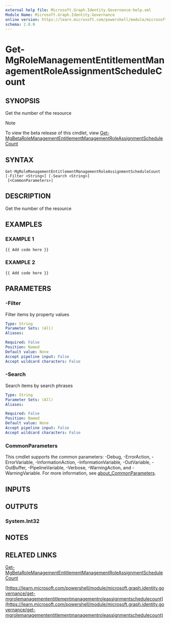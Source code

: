 ```yaml
---
external help file: Microsoft.Graph.Identity.Governance-help.xml
Module Name: Microsoft.Graph.Identity.Governance
online version: https://learn.microsoft.com/powershell/module/microsoft.graph.identity.governance/get-mgrolemanagemententitlementmanagementroleassignmentschedulecount
schema: 2.0.0
---
```


# Get-MgRoleManagementEntitlementManagementRoleAssignmentScheduleCount

## SYNOPSIS
Get the number of the resource

> [!NOTE]
> To view the beta release of this cmdlet, view [Get-MgBetaRoleManagementEntitlementManagementRoleAssignmentScheduleCount](/powershell/module/Microsoft.Graph.Beta.Identity.Governance/Get-MgBetaRoleManagementEntitlementManagementRoleAssignmentScheduleCount?view=graph-powershell-beta)

## SYNTAX

```
Get-MgRoleManagementEntitlementManagementRoleAssignmentScheduleCount [-Filter <String>] [-Search <String>]
 [<CommonParameters>]
```

## DESCRIPTION
Get the number of the resource

## EXAMPLES

### EXAMPLE 1
```
{{ Add code here }}
```

### EXAMPLE 2
```
{{ Add code here }}
```

## PARAMETERS

### -Filter
Filter items by property values

```yaml
Type: String
Parameter Sets: (All)
Aliases:

Required: False
Position: Named
Default value: None
Accept pipeline input: False
Accept wildcard characters: False
```

### -Search
Search items by search phrases

```yaml
Type: String
Parameter Sets: (All)
Aliases:

Required: False
Position: Named
Default value: None
Accept pipeline input: False
Accept wildcard characters: False
```

### CommonParameters
This cmdlet supports the common parameters: -Debug, -ErrorAction, -ErrorVariable, -InformationAction, -InformationVariable, -OutVariable, -OutBuffer, -PipelineVariable, -Verbose, -WarningAction, and -WarningVariable. For more information, see [about_CommonParameters](http://go.microsoft.com/fwlink/?LinkID=113216).

## INPUTS

## OUTPUTS

### System.Int32
## NOTES

## RELATED LINKS
[Get-MgBetaRoleManagementEntitlementManagementRoleAssignmentScheduleCount](/powershell/module/Microsoft.Graph.Beta.Identity.Governance/Get-MgBetaRoleManagementEntitlementManagementRoleAssignmentScheduleCount?view=graph-powershell-beta)

[https://learn.microsoft.com/powershell/module/microsoft.graph.identity.governance/get-mgrolemanagemententitlementmanagementroleassignmentschedulecount](https://learn.microsoft.com/powershell/module/microsoft.graph.identity.governance/get-mgrolemanagemententitlementmanagementroleassignmentschedulecount)


